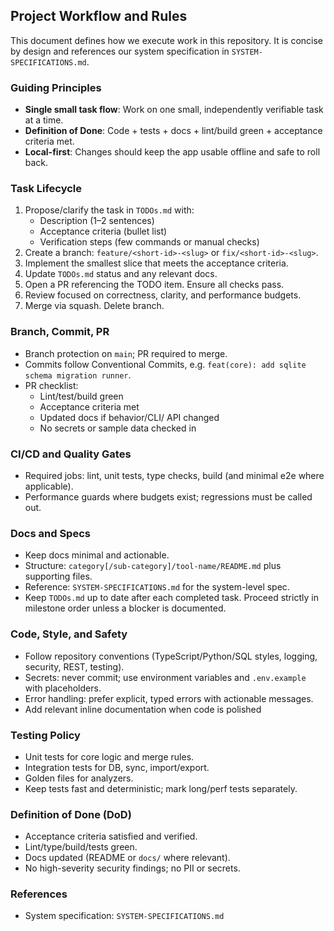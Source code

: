 ## Project Workflow and Rules

This document defines how we execute work in this repository. It is concise by design and references our system specification in `SYSTEM-SPECIFICATIONS.md`.

### Guiding Principles
- **Single small task flow**: Work on one small, independently verifiable task at a time.
- **Definition of Done**: Code + tests + docs + lint/build green + acceptance criteria met.
- **Local-first**: Changes should keep the app usable offline and safe to roll back.

### Task Lifecycle
1. Propose/clarify the task in `TODOs.md` with:
   - Description (1–2 sentences)
   - Acceptance criteria (bullet list)
   - Verification steps (few commands or manual checks)
2. Create a branch: `feature/<short-id>-<slug>` or `fix/<short-id>-<slug>`.
3. Implement the smallest slice that meets the acceptance criteria.
4. Update `TODOs.md` status and any relevant docs.
5. Open a PR referencing the TODO item. Ensure all checks pass.
6. Review focused on correctness, clarity, and performance budgets.
7. Merge via squash. Delete branch.

### Branch, Commit, PR
- Branch protection on `main`; PR required to merge.
- Commits follow Conventional Commits, e.g. `feat(core): add sqlite schema migration runner`.
- PR checklist:
  - Lint/test/build green
  - Acceptance criteria met
  - Updated docs if behavior/CLI/ API changed
  - No secrets or sample data checked in

### CI/CD and Quality Gates
- Required jobs: lint, unit tests, type checks, build (and minimal e2e where applicable).
- Performance guards where budgets exist; regressions must be called out.

### Docs and Specs
- Keep docs minimal and actionable.
- Structure: `category[/sub-category]/tool-name/README.md` plus supporting files.
- Reference: `SYSTEM-SPECIFICATIONS.md` for the system-level spec.
- Keep `TODOs.md` up to date after each completed task. Proceed strictly in milestone order unless a blocker is documented.

### Code, Style, and Safety
- Follow repository conventions (TypeScript/Python/SQL styles, logging, security, REST, testing).
- Secrets: never commit; use environment variables and `.env.example` with placeholders.
- Error handling: prefer explicit, typed errors with actionable messages.
- Add relevant inline documentation when code is polished

### Testing Policy
- Unit tests for core logic and merge rules.
- Integration tests for DB, sync, import/export.
- Golden files for analyzers.
- Keep tests fast and deterministic; mark long/perf tests separately.

### Definition of Done (DoD)
- Acceptance criteria satisfied and verified.
- Lint/type/build/tests green.
- Docs updated (README or `docs/` where relevant).
- No high-severity security findings; no PII or secrets.

### References
- System specification: `SYSTEM-SPECIFICATIONS.md`


